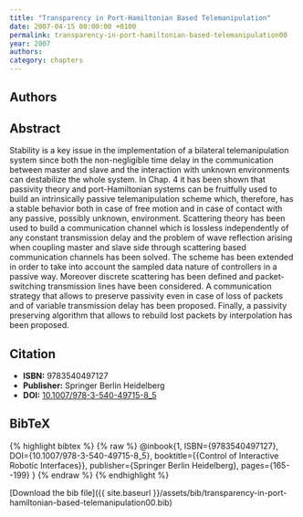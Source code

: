 ```yaml
---
title: "Transparency in Port-Hamiltonian Based Telemanipulation"
date: 2007-04-15 00:00:00 +0100
permalink: transparency-in-port-hamiltonian-based-telemanipulation00
year: 2007
authors: 
category: chapters
---
```

 
## Authors

 
## Abstract
Stability is a key issue in the implementation of a bilateral telemanipulation system since both the non-negligible time delay in the communication between master and slave and the interaction with unknown environments can destabilize the whole system. In Chap. 4 it has been shown that passivity theory and port-Hamiltonian systems can be fruitfully used to build an intrinsically passive telemanipulation scheme which, therefore, has a stable behavior both in case of free motion and in case of contact with any passive, possibly unknown, environment. Scattering theory has been used to build a communication channel which is lossless independently of any constant transmission delay and the problem of wave reflection arising when coupling master and slave side through scattering based communication channels has been solved. The scheme has been extended in order to take into account the sampled data nature of controllers in a passive way. Moreover discrete scattering has been defined and packet-switching transmission lines have been considered. A communication strategy that allows to preserve passivity even in case of loss of packets and of variable transmission delay has been proposed. Finally, a passivity preserving algorithm that allows to rebuild lost packets by interpolation has been proposed.
 
## Citation
- **ISBN:** 9783540497127
- **Publisher:** Springer Berlin Heidelberg
- **DOI:** [10.1007/978-3-540-49715-8_5](https://doi.org/10.1007/978-3-540-49715-8_5)
 
## BibTeX
{% highlight bibtex %}
{% raw %}
@inbook{1, ISBN={9783540497127},
  DOI={10.1007/978-3-540-49715-8_5},
  booktitle={{Control of Interactive Robotic Interfaces}},
  publisher={Springer Berlin Heidelberg},
  pages={165--199}
}
{% endraw %}
{% endhighlight %}
 
[Download the bib file]({{ site.baseurl }}/assets/bib/transparency-in-port-hamiltonian-based-telemanipulation00.bib)
 
